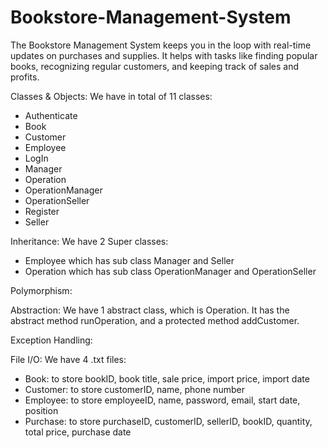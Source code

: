 # Bookstore-Management-System
The Bookstore Management System keeps you in the loop with real-time updates on purchases and supplies. It helps with tasks like finding popular books, recognizing regular customers, and keeping track of sales and profits.

Classes & Objects:
We have in total of 11 classes:
- Authenticate
- Book
- Customer
- Employee
- LogIn
- Manager
- Operation
- OperationManager
- OperationSeller
- Register
- Seller

Inheritance:
We have 2 Super classes:
- Employee which has sub class Manager and Seller
- Operation which has sub class OperationManager and OperationSeller

Polymorphism:

Abstraction:
We have 1 abstract class, which is Operation. It has the abstract method runOperation, and a protected method addCustomer.

Exception Handling:

File I/O:
We have 4 .txt files:
- Book: to store bookID, book title, sale price, import price, import date
- Customer: to store customerID, name, phone number
- Employee: to store employeeID, name, password, email, start date, position
- Purchase: to store purchaseID, customerID, sellerID, bookID, quantity, total price, purchase date
  
